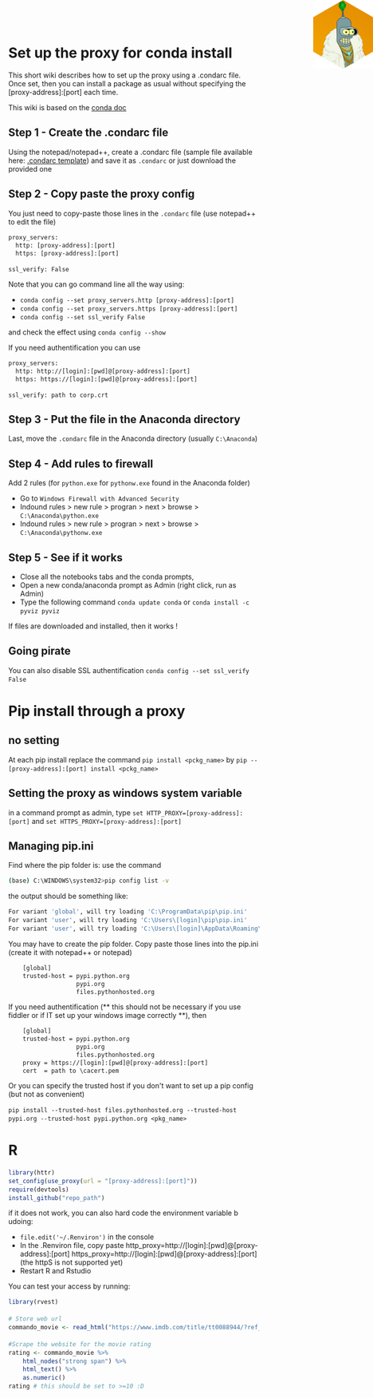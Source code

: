 <img src="bender_hex_mini.png" style="position:absolute;top:0px;right:0px;" width="120px" align="right" />

# Set up the proxy for conda install 

This short wiki describes how to set up the proxy using a .condarc file. Once set, then you can install a package as usual without specifying the [proxy-address]:[port] each time.

This wiki is based on the [conda doc](http://conda.io/docs/user-guide/configuration/use-winxp-with-proxy.html) 

## Step 1 - Create the .condarc file
Using the notepad/notepad++, create a .condarc file (sample file available here: [.condarc template](https://conda.io/docs/user-guide/configuration/sample-condarc.html)) and save it as `.condarc` or just download the provided one

## Step 2 - Copy paste the proxy config

You just need to copy-paste those lines in the `.condarc` file (use notepad++ to edit the file)

```
proxy_servers:
  http: [proxy-address]:[port]
  https: [proxy-address]:[port]

ssl_verify: False
```

Note that you can go command line all the way using:
 * `conda config --set proxy_servers.http [proxy-address]:[port]` 
 * `conda config --set proxy_servers.https [proxy-address]:[port]` 
 * `conda config --set ssl_verify False`
 
 and check the effect using `conda config --show`

If you need authentification you can use

```
proxy_servers:
  http: http://[login]:[pwd]@[proxy-address]:[port]
  https: https://[login]:[pwd]@[proxy-address]:[port]

ssl_verify: path to corp.crt
```

## Step 3 - Put the file in the Anaconda directory

Last, move the `.condarc` file in the Anaconda directory (usually `C:\Anaconda`) 

## Step 4 - Add rules to firewall

Add 2 rules (for `python.exe` for `pythonw.exe` found in the Anaconda folder)

 - Go to `Windows Firewall with Advanced Security`
 - Indound rules > new rule > progran > next > browse > `C:\Anaconda\python.exe`
 - Indound rules > new rule > progran > next > browse > `C:\Anaconda\pythonw.exe`

## Step 5 - See if it works

- Close all the notebooks tabs and the conda prompts, 
- Open a new conda/anaconda prompt as Admin (right click, run as Admin) 
- Type the following command `conda update conda` or `conda install -c pyviz pyviz` 

If files are downloaded and installed, then it works !

## Going pirate

You can also disable SSL authentification	`conda config --set ssl_verify False`

# Pip install through a proxy
## no setting

At each pip install replace the command `pip install <pckg_name>` by `pip -- [proxy-address]:[port] install <pckg_name>`

## Setting the proxy as windows system variable

in a command prompt as admin, type `set HTTP_PROXY=[proxy-address]:[port]` and `set HTTPS_PROXY=[proxy-address]:[port]`

## Managing pip.ini

Find where the pip folder is: use the command 

```bash
(base) C:\WINDOWS\system32>pip config list -v
```
the output should be something like:

```bash
For variant 'global', will try loading 'C:\ProgramData\pip\pip.ini'
For variant 'user', will try loading 'C:\Users\[login]\pip\pip.ini'
For variant 'user', will try loading 'C:\Users\[login]\AppData\Roaming\pip\pip.ini'
```
You may have to create the pip folder. Copy paste those lines into the pip.ini (create it with notepad++ or notepad)

```
    [global]
    trusted-host = pypi.python.org
                   pypi.org
                   files.pythonhosted.org
```

If you need authentification (** this should not be necessary if you use fiddler or if IT set up your windows image correctly **), then
```
    [global]
    trusted-host = pypi.python.org
                   pypi.org
                   files.pythonhosted.org
    proxy = https://[login]:[pwd]@[proxy-address]:[port]
    cert  = path to \cacert.pem
```

Or you can specify the trusted host if you don't want to set up a pip config (but not as convenient)

`pip install --trusted-host files.pythonhosted.org --trusted-host pypi.org --trusted-host pypi.python.org <pkg_name>`

# R

```r
library(httr)
set_config(use_proxy(url = "[proxy-address]:[port]"))
require(devtools)
install_github("repo_path")
```
if it does not work, you can also hard code the environment variable b udoing:

* `file.edit('~/.Renviron')` in the console
* In the .Renviron file, copy paste  http_proxy=http://[login]:[pwd]@[proxy-address]:[port]
   https_proxy=http://[login]:[pwd]@[proxy-address]:[port]   (the httpS is not supported yet)
* Restart R and Rstudio

You can test your access by running:

```r
library(rvest)

# Store web url
commando_movie <- read_html("https://www.imdb.com/title/tt0088944/?ref_=nm_flmg_act_58")

#Scrape the website for the movie rating
rating <- commando_movie %>% 
    html_nodes("strong span") %>%
    html_text() %>%
    as.numeric()
rating # this should be set to >=10 :D
```
